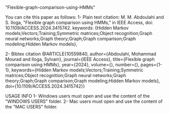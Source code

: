 "Flexible-graph-comparison-using-HMMs" 

You can cite this paper as follows:
1- Plain text citation:
M. M. Abdoulahi and S. Iloga, "Flexible graph comparison using HMMs," in IEEE Access, doi: 10.1109/ACCESS.2024.3415742.
keywords: {Hidden Markov models;Vectors;Training;Symmetric matrices;Object recognition;Graph neural networks;Graph theory;Graph;Graph comparison;Graph modeling;Hidden Markov models},

2- Bibtex citation
@ARTICLE{10559840,
  author={Abdoulahi, Mohammad Mourad and Iloga, Sylvain},
  journal={IEEE Access}, 
  title={Flexible graph comparison using HMMs}, 
  year={2024},
  volume={},
  number={},
  pages={1-1},
  keywords={Hidden Markov models;Vectors;Training;Symmetric matrices;Object recognition;Graph neural networks;Graph theory;Graph;Graph comparison;Graph modeling;Hidden Markov models},
  doi={10.1109/ACCESS.2024.3415742}}


USAGE INFO
1- Windows users must open and use the content of the "WINDOWS USERS" folder.
2- Mac users must open and use the content of the "MAC USERS" folder.
